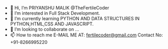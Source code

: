 - 👋 Hi, I’m PRIYANSHU MALIK    @TheFertileCoder 
- 👀 I’m interested in Full Stack Development.
- 🌱 I’m currently learning PYTHON AND DATA STRUCTURES IN PYTHON,HTML,CSS AND JAVASCRIPT.
- 💞️ I’m looking to collaborate on ...
- 📫 How to reach me E-MAIL ME AT: fertilecoder@gmail.com
                      Contact No: +91-8266995220
<!---
TheFertileCoder/TheFertileCoder is a ✨ special ✨ repository because its `README.md` (this file) appears on your GitHub profile.
You can click the Preview link to take a look at your changes.
--->

